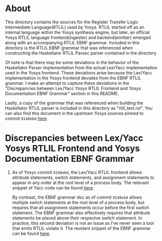 # About

This directory contains the sources for the Register Transfer Logic
Intermediate Language(RTLIL) used by Yosys. RTLIL started off as an
internal language within the Yosys synthesis engine, but later, 
an official Yosys RTLIL language frontend(ingester) and backend(emitter)
emerged along with an accompanying RTLIL EBNF grammar. Included in this
directory is the RTLIL EBNF grammar that was referenced when constructing
the Haskellator RTLIL Parsec parser contained in the directory.

Of note is that there may be some deviations in the behavior of the
Haskellator Parser implementation from the actual Lex/Yacc implementation
used in the Yosys frontend. These deviations arise because the Lex/Yacc implementation in the Yosys frontend deviates from the EBNF RTLIL 
grammar. I make an attempt to capture these deviations in the 
"Discrepancies between Lex/Yacc Yosys RTLIL Frontend and Yosys 
Documentation EBNF Grammar" section in this README.

Lastly, a copy of the grammar that was referenced when building the
Haskellator RTLIL parser is included in this directory as 
"rtlil_text.rst". You can also find this document in the upstream
Yosys sources pinned to commit `8148ebd` [here][ebnf-yosys-upstream].

# Discrepancies between Lex/Yacc Yosys RTLIL Frontend and Yosys Documentation EBNF Grammar
1. As of Yosys commit `8148ebd`, the Lex/Yacc RTLIL frontend allows
   attribute statements, switch statements, and assignment statements
   to appear in any order at the root level of a process body.
   The relevant snippet of Yacc code can be found
   [here][yacc-code-snippet].

   By contrast, the EBNF grammar doc as of commit `8148ebd` allows
   multiple switch statements at the root level of a process body,
   but requires that all assignment statements occur before the 
   first switch statement. The EBNF grammar also effectively 
   requires that attribute statements be placed above their respectve
   switch statement. In practice, this second deviation is not an
   issue as I've never seen a tool that emits RTLIL violate it.
   The revelant snippet of the EBNF grammar can be found
   [here][ebnf-grammar-snippet].

[ebnf-yosys-upstream]: https://github.com/YosysHQ/yosys/blob/87736a2bf9710e307fbf9e57e6cece7586314cf7/docs/source/appendix/rtlil_text.rst
[yacc-code-snippet]: https://github.com/YosysHQ/yosys/blob/87736a2bf9710e307fbf9e57e6cece7586314cf7/frontends/rtlil/rtlil_parser.y#L337-L341
[ebnf-grammar-snippet]: https://github.com/YosysHQ/yosys/blob/87736a2bf9710e307fbf9e57e6cece7586314cf7/docs/source/appendix/rtlil_text.rst?plain=1#L253